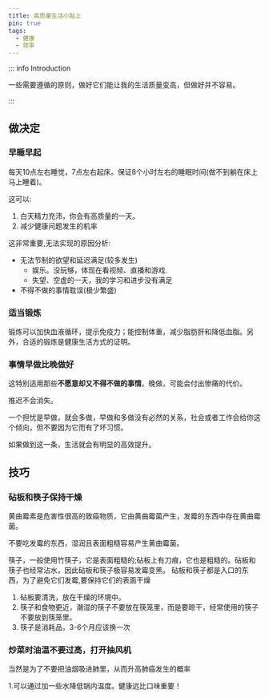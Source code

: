 ```yaml
---
title: 高质量生活小贴上 
pin: true
tags:
  - 健康
  - 效率
---
```


::: info Introduction

一些需要遵循的原则，做好它们能让我的生活质量变高，但做好并不容易。

:::

## 做决定

### 早睡早起

每天10点左右睡觉，7点左右起床。保证8个小时左右的睡眠时间(做不到躺在床上马上睡着)。

这可以:

1. 白天精力充沛，你会有高质量的一天。
2. 减少健康问题发生的机率 

这非常重要,无法实现的原因分析:

- 无法节制的欲望和延迟满足(较多发生)
  - 娱乐。没玩够，体现在看视频、直播和游戏.
  - 失望、空虚的一天，我的学习和进步没有满足
- 不得不做的事情耽误(极少繁盛)


### 适当锻炼

锻炼可以加快血液循环，提示免疫力；能控制体重，减少脂肪肝和降低血脂。另外，合适的锻炼是健康生活方式的证明。

### 事情早做比晚做好

这特别适用那些**不愿意却又不得不做的事情**。晚做，可能会付出惨痛的代价。

推迟不会消失。

一个担忧是早做，就会多做，早做和多做没有必然的关系，社会或者工作会给你这个倾向，但不要因为它而有了坏习惯。

如果做到这一条，生活就会有明显的高效提升。

## 技巧

### 砧板和筷子保持干燥

黄曲霉素是危害性很高的致癌物质，它由黄曲霉菌产生，发霉的东西中存在黄曲霉菌。

不要吃发霉的东西，湿润且表面粗糙容易产生黄曲霉菌。

筷子，一般使用竹筷子，它是表面粗糙的;砧板上有刀痕，它也是粗糙的。砧板和筷子也经常沾水，因此砧板和筷子极容易发霉变黑。
砧板和筷子都是入口的东西，为了避免它们发霉,要保持它们的表面干燥

1. 砧板要清洗，放在干燥的环境中。
2. 筷子和食物更近，潮湿的筷子不要放在筷笼里，而是要晾干，经常使用的筷子不要放到筷笼里。
3. 筷子是消耗品，3-6个月应该换一次


### 炒菜时油温不要过高，打开抽风机

当然是为了不要把油烟吸进肺里，从而升高肺癌发生的概率

1.可以通过加一些水降低锅内温度。健康远比口味重要！ 
